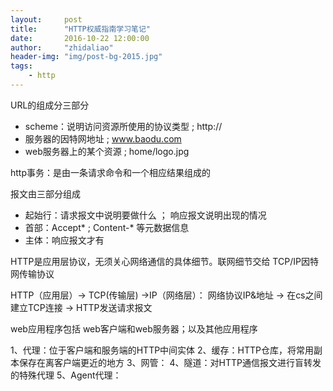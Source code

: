 ```yaml
---
layout:     post
title:      "HTTP权威指南学习笔记"
date:       2016-10-22 12:00:00
author:     "zhidaliao"
header-img: "img/post-bg-2015.jpg"
tags:
    - http
---
```


URL的组成分三部分
- scheme：说明访问资源所使用的协议类型 ; http://
- 服务器的因特网地址 ; www.baodu.com
- web服务器上的某个资源 ; home/logo.jpg

http事务：是由一条请求命令和一个相应结果组成的

报文由三部分组成
- 起始行：请求报文中说明要做什么 ； 响应报文说明出现的情况
- 首部：Accept*  ; Content-* 等元数据信息
- 主体：响应报文才有

HTTP是应用层协议，无须关心网络通信的具体细节。联网细节交给 TCP/IP因特网传输协议

HTTP（应用层）-> TCP(传输层) ->IP（网络层）： 网络协议IP&地址 -> 在cs之间建立TCP连接 -> HTTP发送请求报文

web应用程序包括 web客户端和web服务器；以及其他应用程序

1、代理：位于客户端和服务端的HTTP中间实体
2、缓存：HTTP仓库，将常用副本保存在离客户端更近的地方
3、网管：
4、隧道：对HTTP通信报文进行盲转发的特殊代理
5、Agent代理：


